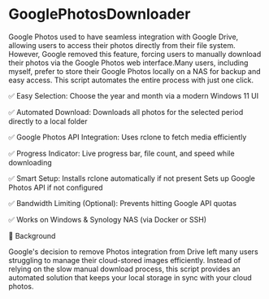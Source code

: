 # GooglePhotosDownloader
Google Photos used to have seamless integration with Google Drive, allowing users to access their photos directly from their file system. However, Google removed this feature, forcing users to manually download their photos via the Google Photos web interface.Many users, including myself, prefer to store their Google Photos locally on a NAS for backup and easy access. This script automates the entire process with just one click.


✅ Easy Selection: Choose the year and month via a modern Windows 11 UI

✅ Automated Download: Downloads all photos for the selected period directly to a local folder

✅ Google Photos API Integration: Uses rclone to fetch media efficiently

✅ Progress Indicator: Live progress bar, file count, and speed while downloading

✅ Smart Setup:
Installs rclone automatically if not present
Sets up Google Photos API if not configured

✅ Bandwidth Limiting (Optional): Prevents hitting Google API quotas

✅ Works on Windows & Synology NAS (via Docker or SSH)

📖 Background

Google's decision to remove Photos integration from Drive left many users struggling to manage their cloud-stored images efficiently. Instead of relying on the slow manual download process, this script provides an automated solution that keeps your local storage in sync with your cloud photos.
